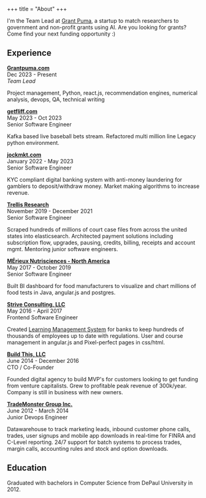 +++
title = "About"
+++

I'm the Team Lead at [Grant Puma](https://grantpuma.com), a startup to
match researchers to government and non-profit grants using AI. Are you looking for grants?
Come find your next funding opportunity :)

## Experience

**[Grantpuma.com](https://grantpuma.com)**\
Dec 2023 - Present\
*Team Lead*

Project management, Python, react.js, recommendation engines, numerical analysis, devops, QA, technical writing

**[getfliff.com](https://getfliff.com)**\
May 2023 - Oct 2023\
Senior Software Engineer

Kafka based live baseball bets stream. Refactored multi million line Legacy python environment.

**[jockmkt.com](https://jockmkt.com)**\
January 2022 - May 2023\
Senior Software Engineer

KYC compliant digital banking system with anti-money laundering for 
gamblers to deposit/withdraw money. Market making algorithms to increase revenue.

**[Trellis Research](https://trellis.law)**\
November 2019 - December 2021\
Senior Software Engineer

Scraped hundreds of millions of court case files from across the united states into elasticsearch.
Architected payment solutions including subscription flow, upgrades, pausing, credits,
billing, receipts and account mgmt. Mentoring junior software engineers.

**[MÉrieux Nutrisciences - North America](https://www.merieuxnutrisciences.com/)**\
May 2017 - October 2019\
Senior Software Engineer

Built BI dashboard for food manufacturers to visualize and chart millions of food tests in Java, angular.js and postgres.

**[Strive Consulting, LLC](https://www.launchconsulting.com/strive)**\
May 2016 - April 2017\
Frontend Software Engineer

Created [Learning Management System](https://lmgr.bai.org/lms-web/) for banks to keep hundreds of thousands of employees up to date with regulations.
User and course management in angular.js and Pixel-perfect pages in css/html.

**[Build This, LLC](https://buildthis.com)**\
June 2014 - December 2016\
CTO / Co-Founder

Founded digital agency to build MVP's for customers looking to get funding from venture capitalists.
Grew to profitable peak revenue of 300k/year. Company is still in business with new owners.

**[TradeMonster Group Inc.](https://www.marketswiki.com/wiki/TradeMONSTER)**\
June 2012 - March 2014\
Junior Devops Engineer

Datawarehouse to track marketing leads, inbound customer phone calls, trades, user signups
and mobile app downloads in real-time for FINRA and C-Level reporting. 24/7 support for batch systems
to process trades, margin calls, accounting rules and stock and option downloads.

## Education
Graduated with bachelors in Computer Science from DePaul University in 2012.
